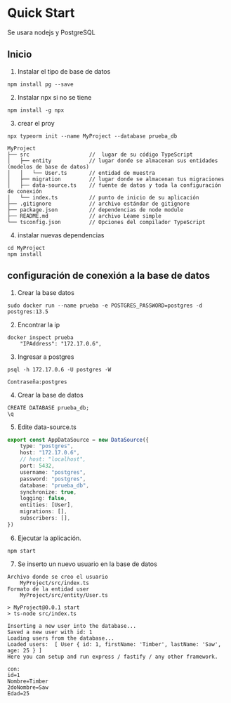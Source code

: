 # Quick Start
Se usara nodejs y PostgreSQL
## Inicio
1. Instalar el tipo de base de datos
```console
npm install pg --save
```
2. Instalar npx si no se tiene
```console
npm install -g npx
```
3. crear el proy
```console
npx typeorm init --name MyProject --database prueba_db
```
```text
MyProject
├── src                   //  lugar de su código TypeScript
│   ├── entity            // lugar donde se almacenan sus entidades (modelos de base de datos)
│   │   └── User.ts       // entidad de muestra
│   ├── migration         // lugar donde se almacenan tus migraciones
│   ├── data-source.ts    // fuente de datos y toda la configuración de conexión
│   └── index.ts          // punto de inicio de su aplicación
├── .gitignore            // archivo estándar de gitignore
├── package.json          // dependencias de node module
├── README.md             // archivo Léame simple
└── tsconfig.json         // Opciones del compilador TypeScript
```
4. instalar nuevas dependencias
```console
cd MyProject
npm install
```
## configuración de conexión a la base de datos
1. Crear la base datos
```console
sudo docker run --name prueba -e POSTGRES_PASSWORD=postgres -d postgres:13.5
```
2. Encontrar la ip
```console
docker inspect prueba
    "IPAddress": "172.17.0.6",
```
3. Ingresar a postgres
```console
psql -h 172.17.0.6 -U postgres -W
```
```console
Contraseña:postgres
```
4. Crear la base de datos
```console
CREATE DATABASE prueba_db;
\q
```
5. Edite data-source.ts
```ts
export const AppDataSource = new DataSource({
    type: "postgres",
    host: "172.17.0.6",
    // host: "localhost",
    port: 5432,
    username: "postgres",
    password: "postgres",
    database: "prueba_db",
    synchronize: true,
    logging: false,
    entities: [User],
    migrations: [],
    subscribers: [],
})
```
6. Ejecutar la aplicación.
```console
npm start
```
7.  Se inserto un nuevo usuario en la base de datos
```text
Archivo donde se creo el usuario
    MyProject/src/index.ts
Formato de la entidad user
    MyProject/src/entity/User.ts
```
```console
> MyProject@0.0.1 start
> ts-node src/index.ts

Inserting a new user into the database...
Saved a new user with id: 1
Loading users from the database...
Loaded users:  [ User { id: 1, firstName: 'Timber', lastName: 'Saw', age: 25 } ]
Here you can setup and run express / fastify / any other framework.
```
```text
con:
id=1
Nombre=Timber
2doNombre=Saw
Edad=25

```